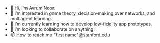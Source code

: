 - 👋 Hi, I’m Avrum Noor.
- 👀 I’m interested in game theory, decision-making over networks, and multiagent learning.
- 🌱 I’m currently learning how to develop low-fidelity app prototypes.
- 💞️ I’m looking to collaborate on anything!
- 📫 How to reach me "first name"@stanford.edu

<!---
avrumnoor/avrumnoor is a ✨ special ✨ repository because its `README.md` (this file) appears on your GitHub profile.
You can click the Preview link to take a look at your changes.
--->
